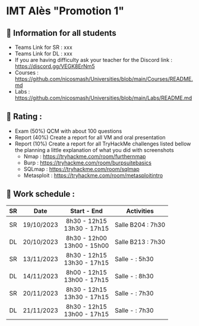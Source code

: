 # IMT Alès "Promotion 1"

## 📢 Information for all students

* Teams Link for SR : xxx
* Teams Link for DL : xxx
* If you are having difficulty ask your teacher for the Discord link : https://discord.gg/VEGK8ErNm5
* Courses : https://github.com/nicosmash/Universities/blob/main/Courses/README.md
* Labs : https://github.com/nicosmash/Universities/blob/main/Labs/README.md

## 📢 Rating :
* Exam (50%) QCM with about 100 questions
* Report (40%) Create a report for all VM and oral presentation
* Report (10%) Create a report for all TryHackMe challenges listed bellow the planning a little explanation of what you did with screenshots
    * Nmap : https://tryhackme.com/room/furthernmap
    * Burp : https://tryhackme.com/room/burpsuitebasics
    * SQLmap : https://tryhackme.com/room/sqlmap
    * Metasploit : https://tryhackme.com/room/metasploitintro 

## 📢 Work schedule :
| SR  | Date  | Start - End |  Activities |
| :---: | :---: | :---------: | ------------- |
| SR  | 19/10/2023  | 8h30 - 12h15 <br> 13h30 - 17h15  | Salle B204 : 7h30 |
| DL  | 20/10/2023  | 8h30 - 12h00 <br> 13h00 - 15h00  | Salle B213 : 7h30 |
| SR  | 13/11/2023  | 8h30 - 12h15 <br> 13h30 - 17h15  | Salle - : 5h30 |
| DL  | 14/11/2023  | 8h00 - 12h15 <br> 13h00 - 17h15  | Salle - : 8h30 |
| SR  | 20/11/2023  | 8h30 - 12h15 <br> 13h30 - 17h15  | Salle - : 7h30 |
| DL  | 21/11/2023  | 8h30 - 12h15 <br> 13h00 - 17h15  | Salle - : 7h30 |
